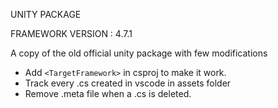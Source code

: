 UNITY PACKAGE

FRAMEWORK VERSION : 4.7.1

A copy of the old official unity package with few modifications
- Add `<TargetFramework>` in csproj to make it work.
- Track every .cs created in vscode in assets folder
- Remove .meta file when a .cs is deleted.
